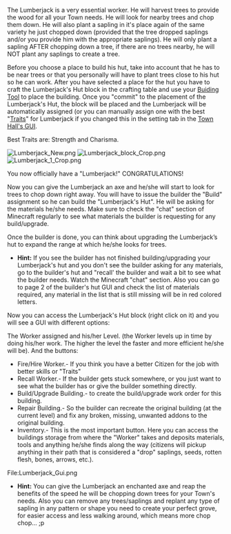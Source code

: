 The Lumberjack is a very essential worker. He will harvest trees to provide the wood for all your Town needs. He will look for nearby trees and chop them down. He will also plant a sapling in it's place again of the same variety he just chopped down (provided that the tree dropped saplings and/or you provide him with the appropriate saplings). He will only plant a sapling AFTER chopping down a tree, if there are no trees nearby, he will NOT plant any saplings to create a tree.
 
Before you choose a place to build his hut, take into account that he has to be near trees or that you personally will have to plant trees close to his hut so he can work. After you have selected a place for the hut you have to craft the Lumberjack's Hut block in the crafting table and use your [Buiding Tool](https://www.youtube.com/watch?v=Hwpv_c6Pbvg) to place the building. Once you "commit" to the placement of the Lumberjack's Hut, the block will be placed and the Lumberjack will be automatically assigned (or you can manually assign one with the best "[Traits](Workers#Traits "Workers")" for Lumberjack if you changed this in the setting tab in the [Town Hall's GUI](Town_Hall "Town Hall"). 

Best Traits are: Strength and Charisma.

![Lumberjack_New.png](Lumberjack_New.png)
![Lumberjack_block_Crop.png](Lumberjack_block_Crop.png)
![Lumberjack_1_Crop.png](Lumberjack_1_Crop.png)

You now officially have a "Lumberjack!" CONGRATULATIONS!

Now you can give the Lumberjack an axe and he/she will start to look for trees to chop down right away. You will have to issue the builder the "Build" assignment so he can build the "Lumberjack's Hut". He will be asking for the materials he/she needs. Make sure to check the "chat" section of Minecraft regularly to see what materials the builder is requesting for any build/upgrade. 

Once the builder is done, you can think about upgrading the Lumberjack’s hut to expand the range at which he/she looks for trees. 

- **Hint:** If you see the builder has not finished building/upgrading your Lumberjack's hut and you don't see the builder asking for any materials, go to the builder's hut and "recall' the builder and wait a bit to see what the builder needs. Watch the Minecraft "chat" section. Also you can go to page 2 of the builder's hut GUI and check the list of materials required, any material in the list that is still missing will be in red colored letters. 

Now you can access the Lumberjack's Hut block (right click on it) and you will see a GUI with different options:

The Worker assigned and his/her Level. (the Worker levels up in time by doing his/her work. The higher the level the faster and more efficient he/she will be). And the buttons: 
- Fire/Hire Worker.- If you think you have a better Citizen for the job with better skills or "Traits"
- Recall Worker.- If the builder gets stuck somewhere, or you just want to see what the builder has or give the builder something directly.
- Build/Upgrade Building.- to create the build/upgrade work order for this building.
- Repair Building.- So the builder can recreate the original building (at the current level) and fix any broken, missing, unwanted addons to the original building.
- Inventory.- This is the most important button. Here you can access the buildings storage from where the "Worker" takes and deposits materials, tools and anything he/she finds along the way (citizens will pickup anything in their path that is considered a "drop" saplings, seeds, rotten flesh, bones, arrows, etc.).

File:Lumberjack_Gui.png

- **Hint:** You can give the Lumberjack an enchanted axe and reap the benefits of the speed he will be chopping down trees for your Town's needs. Also you can remove any trees/saplings and replant any type of sapling in any pattern or shape you need to create your perfect grove, for easier access and less walking around, which means more chop chop... ;p
